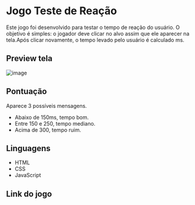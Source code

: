 # Jogo Teste de Reação

Este jogo foi desenvolvido para testar o tempo de reação do usuário. O objetivo é simples: o jogador deve clicar no alvo assim que ele aparecer na tela.Após clicar novamente, o tempo levado pelo usuário é calculado ms. 

## Preview tela
![image](https://github.com/user-attachments/assets/e56d0738-da1e-429f-8165-e6e20f5a852c)

## Pontuação
Aparece 3 possíveis mensagens.
- Abaixo de 150ms, tempo bom.
- Entre 150 e 250, tempo mediano.
- Acima de 300, tempo ruim.

## Linguagens

- HTML
- CSS
- JavaScript

## Link do jogo

